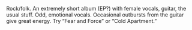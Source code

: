 Rock/folk. An extremely short album (EP?) with female vocals, guitar, the usual stuff. Odd, emotional vocals. Occasional outbursts from the guitar give great energy. Try “Fear and Force” or “Cold Apartment.”